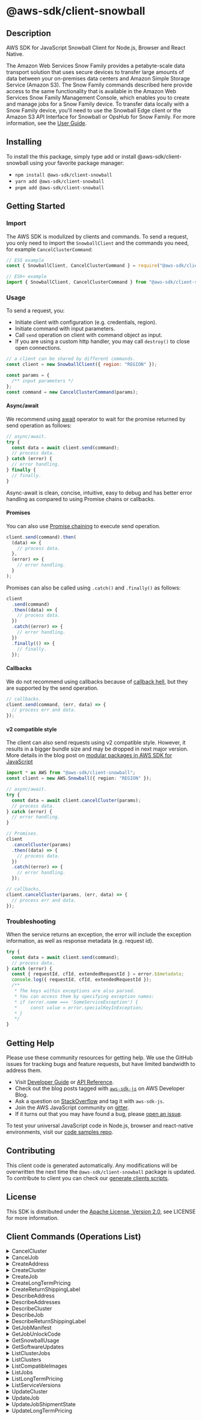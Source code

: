 <!-- generated file, do not edit directly -->

# @aws-sdk/client-snowball

## Description

AWS SDK for JavaScript Snowball Client for Node.js, Browser and React Native.

<p>The Amazon Web Services Snow Family provides a petabyte-scale data transport solution that uses
secure devices to transfer large amounts of data between your on-premises data centers and
Amazon Simple Storage Service (Amazon S3). The Snow Family commands described here provide access to the same
functionality that is available in the Amazon Web Services Snow Family Management Console, which enables you to create
and manage jobs for a Snow Family device. To transfer data locally with a Snow Family device,
you'll need to use the Snowball Edge client or the Amazon S3 API Interface for Snowball or OpsHub for Snow Family. For more information, see the <a href="https://docs.aws.amazon.com/AWSImportExport/latest/ug/api-reference.html">User Guide</a>.</p>

## Installing

To install the this package, simply type add or install @aws-sdk/client-snowball
using your favorite package manager:

- `npm install @aws-sdk/client-snowball`
- `yarn add @aws-sdk/client-snowball`
- `pnpm add @aws-sdk/client-snowball`

## Getting Started

### Import

The AWS SDK is modulized by clients and commands.
To send a request, you only need to import the `SnowballClient` and
the commands you need, for example `CancelClusterCommand`:

```js
// ES5 example
const { SnowballClient, CancelClusterCommand } = require("@aws-sdk/client-snowball");
```

```ts
// ES6+ example
import { SnowballClient, CancelClusterCommand } from "@aws-sdk/client-snowball";
```

### Usage

To send a request, you:

- Initiate client with configuration (e.g. credentials, region).
- Initiate command with input parameters.
- Call `send` operation on client with command object as input.
- If you are using a custom http handler, you may call `destroy()` to close open connections.

```js
// a client can be shared by different commands.
const client = new SnowballClient({ region: "REGION" });

const params = {
  /** input parameters */
};
const command = new CancelClusterCommand(params);
```

#### Async/await

We recommend using [await](https://developer.mozilla.org/en-US/docs/Web/JavaScript/Reference/Operators/await)
operator to wait for the promise returned by send operation as follows:

```js
// async/await.
try {
  const data = await client.send(command);
  // process data.
} catch (error) {
  // error handling.
} finally {
  // finally.
}
```

Async-await is clean, concise, intuitive, easy to debug and has better error handling
as compared to using Promise chains or callbacks.

#### Promises

You can also use [Promise chaining](https://developer.mozilla.org/en-US/docs/Web/JavaScript/Guide/Using_promises#chaining)
to execute send operation.

```js
client.send(command).then(
  (data) => {
    // process data.
  },
  (error) => {
    // error handling.
  }
);
```

Promises can also be called using `.catch()` and `.finally()` as follows:

```js
client
  .send(command)
  .then((data) => {
    // process data.
  })
  .catch((error) => {
    // error handling.
  })
  .finally(() => {
    // finally.
  });
```

#### Callbacks

We do not recommend using callbacks because of [callback hell](http://callbackhell.com/),
but they are supported by the send operation.

```js
// callbacks.
client.send(command, (err, data) => {
  // process err and data.
});
```

#### v2 compatible style

The client can also send requests using v2 compatible style.
However, it results in a bigger bundle size and may be dropped in next major version. More details in the blog post
on [modular packages in AWS SDK for JavaScript](https://aws.amazon.com/blogs/developer/modular-packages-in-aws-sdk-for-javascript/)

```ts
import * as AWS from "@aws-sdk/client-snowball";
const client = new AWS.Snowball({ region: "REGION" });

// async/await.
try {
  const data = await client.cancelCluster(params);
  // process data.
} catch (error) {
  // error handling.
}

// Promises.
client
  .cancelCluster(params)
  .then((data) => {
    // process data.
  })
  .catch((error) => {
    // error handling.
  });

// callbacks.
client.cancelCluster(params, (err, data) => {
  // process err and data.
});
```

### Troubleshooting

When the service returns an exception, the error will include the exception information,
as well as response metadata (e.g. request id).

```js
try {
  const data = await client.send(command);
  // process data.
} catch (error) {
  const { requestId, cfId, extendedRequestId } = error.$$metadata;
  console.log({ requestId, cfId, extendedRequestId });
  /**
   * The keys within exceptions are also parsed.
   * You can access them by specifying exception names:
   * if (error.name === 'SomeServiceException') {
   *     const value = error.specialKeyInException;
   * }
   */
}
```

## Getting Help

Please use these community resources for getting help.
We use the GitHub issues for tracking bugs and feature requests, but have limited bandwidth to address them.

- Visit [Developer Guide](https://docs.aws.amazon.com/sdk-for-javascript/v3/developer-guide/welcome.html)
  or [API Reference](https://docs.aws.amazon.com/AWSJavaScriptSDK/v3/latest/index.html).
- Check out the blog posts tagged with [`aws-sdk-js`](https://aws.amazon.com/blogs/developer/tag/aws-sdk-js/)
  on AWS Developer Blog.
- Ask a question on [StackOverflow](https://stackoverflow.com/questions/tagged/aws-sdk-js) and tag it with `aws-sdk-js`.
- Join the AWS JavaScript community on [gitter](https://gitter.im/aws/aws-sdk-js-v3).
- If it turns out that you may have found a bug, please [open an issue](https://github.com/aws/aws-sdk-js-v3/issues/new/choose).

To test your universal JavaScript code in Node.js, browser and react-native environments,
visit our [code samples repo](https://github.com/aws-samples/aws-sdk-js-tests).

## Contributing

This client code is generated automatically. Any modifications will be overwritten the next time the `@aws-sdk/client-snowball` package is updated.
To contribute to client you can check our [generate clients scripts](https://github.com/aws/aws-sdk-js-v3/tree/main/scripts/generate-clients).

## License

This SDK is distributed under the
[Apache License, Version 2.0](http://www.apache.org/licenses/LICENSE-2.0),
see LICENSE for more information.

## Client Commands (Operations List)

<details>
<summary>
CancelCluster
</summary>

[Command API Reference](https://docs.aws.amazon.com/AWSJavaScriptSDK/v3/latest/clients/client-snowball/classes/cancelclustercommand.html) / [Input](https://docs.aws.amazon.com/AWSJavaScriptSDK/v3/latest/clients/client-snowball/interfaces/cancelclustercommandinput.html) / [Output](https://docs.aws.amazon.com/AWSJavaScriptSDK/v3/latest/clients/client-snowball/interfaces/cancelclustercommandoutput.html)

</details>
<details>
<summary>
CancelJob
</summary>

[Command API Reference](https://docs.aws.amazon.com/AWSJavaScriptSDK/v3/latest/clients/client-snowball/classes/canceljobcommand.html) / [Input](https://docs.aws.amazon.com/AWSJavaScriptSDK/v3/latest/clients/client-snowball/interfaces/canceljobcommandinput.html) / [Output](https://docs.aws.amazon.com/AWSJavaScriptSDK/v3/latest/clients/client-snowball/interfaces/canceljobcommandoutput.html)

</details>
<details>
<summary>
CreateAddress
</summary>

[Command API Reference](https://docs.aws.amazon.com/AWSJavaScriptSDK/v3/latest/clients/client-snowball/classes/createaddresscommand.html) / [Input](https://docs.aws.amazon.com/AWSJavaScriptSDK/v3/latest/clients/client-snowball/interfaces/createaddresscommandinput.html) / [Output](https://docs.aws.amazon.com/AWSJavaScriptSDK/v3/latest/clients/client-snowball/interfaces/createaddresscommandoutput.html)

</details>
<details>
<summary>
CreateCluster
</summary>

[Command API Reference](https://docs.aws.amazon.com/AWSJavaScriptSDK/v3/latest/clients/client-snowball/classes/createclustercommand.html) / [Input](https://docs.aws.amazon.com/AWSJavaScriptSDK/v3/latest/clients/client-snowball/interfaces/createclustercommandinput.html) / [Output](https://docs.aws.amazon.com/AWSJavaScriptSDK/v3/latest/clients/client-snowball/interfaces/createclustercommandoutput.html)

</details>
<details>
<summary>
CreateJob
</summary>

[Command API Reference](https://docs.aws.amazon.com/AWSJavaScriptSDK/v3/latest/clients/client-snowball/classes/createjobcommand.html) / [Input](https://docs.aws.amazon.com/AWSJavaScriptSDK/v3/latest/clients/client-snowball/interfaces/createjobcommandinput.html) / [Output](https://docs.aws.amazon.com/AWSJavaScriptSDK/v3/latest/clients/client-snowball/interfaces/createjobcommandoutput.html)

</details>
<details>
<summary>
CreateLongTermPricing
</summary>

[Command API Reference](https://docs.aws.amazon.com/AWSJavaScriptSDK/v3/latest/clients/client-snowball/classes/createlongtermpricingcommand.html) / [Input](https://docs.aws.amazon.com/AWSJavaScriptSDK/v3/latest/clients/client-snowball/interfaces/createlongtermpricingcommandinput.html) / [Output](https://docs.aws.amazon.com/AWSJavaScriptSDK/v3/latest/clients/client-snowball/interfaces/createlongtermpricingcommandoutput.html)

</details>
<details>
<summary>
CreateReturnShippingLabel
</summary>

[Command API Reference](https://docs.aws.amazon.com/AWSJavaScriptSDK/v3/latest/clients/client-snowball/classes/createreturnshippinglabelcommand.html) / [Input](https://docs.aws.amazon.com/AWSJavaScriptSDK/v3/latest/clients/client-snowball/interfaces/createreturnshippinglabelcommandinput.html) / [Output](https://docs.aws.amazon.com/AWSJavaScriptSDK/v3/latest/clients/client-snowball/interfaces/createreturnshippinglabelcommandoutput.html)

</details>
<details>
<summary>
DescribeAddress
</summary>

[Command API Reference](https://docs.aws.amazon.com/AWSJavaScriptSDK/v3/latest/clients/client-snowball/classes/describeaddresscommand.html) / [Input](https://docs.aws.amazon.com/AWSJavaScriptSDK/v3/latest/clients/client-snowball/interfaces/describeaddresscommandinput.html) / [Output](https://docs.aws.amazon.com/AWSJavaScriptSDK/v3/latest/clients/client-snowball/interfaces/describeaddresscommandoutput.html)

</details>
<details>
<summary>
DescribeAddresses
</summary>

[Command API Reference](https://docs.aws.amazon.com/AWSJavaScriptSDK/v3/latest/clients/client-snowball/classes/describeaddressescommand.html) / [Input](https://docs.aws.amazon.com/AWSJavaScriptSDK/v3/latest/clients/client-snowball/interfaces/describeaddressescommandinput.html) / [Output](https://docs.aws.amazon.com/AWSJavaScriptSDK/v3/latest/clients/client-snowball/interfaces/describeaddressescommandoutput.html)

</details>
<details>
<summary>
DescribeCluster
</summary>

[Command API Reference](https://docs.aws.amazon.com/AWSJavaScriptSDK/v3/latest/clients/client-snowball/classes/describeclustercommand.html) / [Input](https://docs.aws.amazon.com/AWSJavaScriptSDK/v3/latest/clients/client-snowball/interfaces/describeclustercommandinput.html) / [Output](https://docs.aws.amazon.com/AWSJavaScriptSDK/v3/latest/clients/client-snowball/interfaces/describeclustercommandoutput.html)

</details>
<details>
<summary>
DescribeJob
</summary>

[Command API Reference](https://docs.aws.amazon.com/AWSJavaScriptSDK/v3/latest/clients/client-snowball/classes/describejobcommand.html) / [Input](https://docs.aws.amazon.com/AWSJavaScriptSDK/v3/latest/clients/client-snowball/interfaces/describejobcommandinput.html) / [Output](https://docs.aws.amazon.com/AWSJavaScriptSDK/v3/latest/clients/client-snowball/interfaces/describejobcommandoutput.html)

</details>
<details>
<summary>
DescribeReturnShippingLabel
</summary>

[Command API Reference](https://docs.aws.amazon.com/AWSJavaScriptSDK/v3/latest/clients/client-snowball/classes/describereturnshippinglabelcommand.html) / [Input](https://docs.aws.amazon.com/AWSJavaScriptSDK/v3/latest/clients/client-snowball/interfaces/describereturnshippinglabelcommandinput.html) / [Output](https://docs.aws.amazon.com/AWSJavaScriptSDK/v3/latest/clients/client-snowball/interfaces/describereturnshippinglabelcommandoutput.html)

</details>
<details>
<summary>
GetJobManifest
</summary>

[Command API Reference](https://docs.aws.amazon.com/AWSJavaScriptSDK/v3/latest/clients/client-snowball/classes/getjobmanifestcommand.html) / [Input](https://docs.aws.amazon.com/AWSJavaScriptSDK/v3/latest/clients/client-snowball/interfaces/getjobmanifestcommandinput.html) / [Output](https://docs.aws.amazon.com/AWSJavaScriptSDK/v3/latest/clients/client-snowball/interfaces/getjobmanifestcommandoutput.html)

</details>
<details>
<summary>
GetJobUnlockCode
</summary>

[Command API Reference](https://docs.aws.amazon.com/AWSJavaScriptSDK/v3/latest/clients/client-snowball/classes/getjobunlockcodecommand.html) / [Input](https://docs.aws.amazon.com/AWSJavaScriptSDK/v3/latest/clients/client-snowball/interfaces/getjobunlockcodecommandinput.html) / [Output](https://docs.aws.amazon.com/AWSJavaScriptSDK/v3/latest/clients/client-snowball/interfaces/getjobunlockcodecommandoutput.html)

</details>
<details>
<summary>
GetSnowballUsage
</summary>

[Command API Reference](https://docs.aws.amazon.com/AWSJavaScriptSDK/v3/latest/clients/client-snowball/classes/getsnowballusagecommand.html) / [Input](https://docs.aws.amazon.com/AWSJavaScriptSDK/v3/latest/clients/client-snowball/interfaces/getsnowballusagecommandinput.html) / [Output](https://docs.aws.amazon.com/AWSJavaScriptSDK/v3/latest/clients/client-snowball/interfaces/getsnowballusagecommandoutput.html)

</details>
<details>
<summary>
GetSoftwareUpdates
</summary>

[Command API Reference](https://docs.aws.amazon.com/AWSJavaScriptSDK/v3/latest/clients/client-snowball/classes/getsoftwareupdatescommand.html) / [Input](https://docs.aws.amazon.com/AWSJavaScriptSDK/v3/latest/clients/client-snowball/interfaces/getsoftwareupdatescommandinput.html) / [Output](https://docs.aws.amazon.com/AWSJavaScriptSDK/v3/latest/clients/client-snowball/interfaces/getsoftwareupdatescommandoutput.html)

</details>
<details>
<summary>
ListClusterJobs
</summary>

[Command API Reference](https://docs.aws.amazon.com/AWSJavaScriptSDK/v3/latest/clients/client-snowball/classes/listclusterjobscommand.html) / [Input](https://docs.aws.amazon.com/AWSJavaScriptSDK/v3/latest/clients/client-snowball/interfaces/listclusterjobscommandinput.html) / [Output](https://docs.aws.amazon.com/AWSJavaScriptSDK/v3/latest/clients/client-snowball/interfaces/listclusterjobscommandoutput.html)

</details>
<details>
<summary>
ListClusters
</summary>

[Command API Reference](https://docs.aws.amazon.com/AWSJavaScriptSDK/v3/latest/clients/client-snowball/classes/listclusterscommand.html) / [Input](https://docs.aws.amazon.com/AWSJavaScriptSDK/v3/latest/clients/client-snowball/interfaces/listclusterscommandinput.html) / [Output](https://docs.aws.amazon.com/AWSJavaScriptSDK/v3/latest/clients/client-snowball/interfaces/listclusterscommandoutput.html)

</details>
<details>
<summary>
ListCompatibleImages
</summary>

[Command API Reference](https://docs.aws.amazon.com/AWSJavaScriptSDK/v3/latest/clients/client-snowball/classes/listcompatibleimagescommand.html) / [Input](https://docs.aws.amazon.com/AWSJavaScriptSDK/v3/latest/clients/client-snowball/interfaces/listcompatibleimagescommandinput.html) / [Output](https://docs.aws.amazon.com/AWSJavaScriptSDK/v3/latest/clients/client-snowball/interfaces/listcompatibleimagescommandoutput.html)

</details>
<details>
<summary>
ListJobs
</summary>

[Command API Reference](https://docs.aws.amazon.com/AWSJavaScriptSDK/v3/latest/clients/client-snowball/classes/listjobscommand.html) / [Input](https://docs.aws.amazon.com/AWSJavaScriptSDK/v3/latest/clients/client-snowball/interfaces/listjobscommandinput.html) / [Output](https://docs.aws.amazon.com/AWSJavaScriptSDK/v3/latest/clients/client-snowball/interfaces/listjobscommandoutput.html)

</details>
<details>
<summary>
ListLongTermPricing
</summary>

[Command API Reference](https://docs.aws.amazon.com/AWSJavaScriptSDK/v3/latest/clients/client-snowball/classes/listlongtermpricingcommand.html) / [Input](https://docs.aws.amazon.com/AWSJavaScriptSDK/v3/latest/clients/client-snowball/interfaces/listlongtermpricingcommandinput.html) / [Output](https://docs.aws.amazon.com/AWSJavaScriptSDK/v3/latest/clients/client-snowball/interfaces/listlongtermpricingcommandoutput.html)

</details>
<details>
<summary>
ListServiceVersions
</summary>

[Command API Reference](https://docs.aws.amazon.com/AWSJavaScriptSDK/v3/latest/clients/client-snowball/classes/listserviceversionscommand.html) / [Input](https://docs.aws.amazon.com/AWSJavaScriptSDK/v3/latest/clients/client-snowball/interfaces/listserviceversionscommandinput.html) / [Output](https://docs.aws.amazon.com/AWSJavaScriptSDK/v3/latest/clients/client-snowball/interfaces/listserviceversionscommandoutput.html)

</details>
<details>
<summary>
UpdateCluster
</summary>

[Command API Reference](https://docs.aws.amazon.com/AWSJavaScriptSDK/v3/latest/clients/client-snowball/classes/updateclustercommand.html) / [Input](https://docs.aws.amazon.com/AWSJavaScriptSDK/v3/latest/clients/client-snowball/interfaces/updateclustercommandinput.html) / [Output](https://docs.aws.amazon.com/AWSJavaScriptSDK/v3/latest/clients/client-snowball/interfaces/updateclustercommandoutput.html)

</details>
<details>
<summary>
UpdateJob
</summary>

[Command API Reference](https://docs.aws.amazon.com/AWSJavaScriptSDK/v3/latest/clients/client-snowball/classes/updatejobcommand.html) / [Input](https://docs.aws.amazon.com/AWSJavaScriptSDK/v3/latest/clients/client-snowball/interfaces/updatejobcommandinput.html) / [Output](https://docs.aws.amazon.com/AWSJavaScriptSDK/v3/latest/clients/client-snowball/interfaces/updatejobcommandoutput.html)

</details>
<details>
<summary>
UpdateJobShipmentState
</summary>

[Command API Reference](https://docs.aws.amazon.com/AWSJavaScriptSDK/v3/latest/clients/client-snowball/classes/updatejobshipmentstatecommand.html) / [Input](https://docs.aws.amazon.com/AWSJavaScriptSDK/v3/latest/clients/client-snowball/interfaces/updatejobshipmentstatecommandinput.html) / [Output](https://docs.aws.amazon.com/AWSJavaScriptSDK/v3/latest/clients/client-snowball/interfaces/updatejobshipmentstatecommandoutput.html)

</details>
<details>
<summary>
UpdateLongTermPricing
</summary>

[Command API Reference](https://docs.aws.amazon.com/AWSJavaScriptSDK/v3/latest/clients/client-snowball/classes/updatelongtermpricingcommand.html) / [Input](https://docs.aws.amazon.com/AWSJavaScriptSDK/v3/latest/clients/client-snowball/interfaces/updatelongtermpricingcommandinput.html) / [Output](https://docs.aws.amazon.com/AWSJavaScriptSDK/v3/latest/clients/client-snowball/interfaces/updatelongtermpricingcommandoutput.html)

</details>
